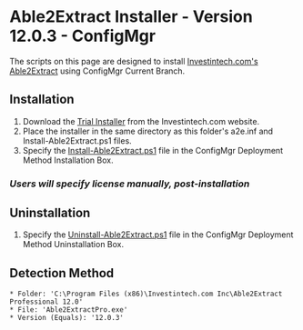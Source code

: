# Able2Extract Installer - Version 12.0.3 - ConfigMgr

The scripts on this page are designed to install [Investintech.com's Able2Extract](https://www.investintech.com/products/desktop/) using ConfigMgr Current Branch.

## Installation

1. Download the [Trial Installer](https://www.investintech.com/download/InstallAble2ExtractPro.exe "InstallAble2ExtractPro.exe") from the Investintech.com website.
1. Place the installer in the same directory as this folder's a2e.inf and Install-Able2Extract.ps1 files.
1. Specify the [Install-Able2Extract.ps1](https://github.com/aentringer/CMAppScripts/raw/master/Able2Extract/Install-Able2Extract.ps1 "Install-Able2Extract.ps1") file in the ConfigMgr Deployment Method Installation Box.

### *Users will specify license manually, post-installation*

## Uninstallation

1. Specify the [Uninstall-Able2Extract.ps1](https://github.com/aentringer/CMAppScripts/raw/master/Able2Extract/Uninstall-Able2Extract.ps1 "Uninstall-Able2Extract.ps1") file in the ConfigMgr Deployment Method Uninstallation Box.

## Detection Method

    * Folder: 'C:\Program Files (x86)\Investintech.com Inc\Able2Extract Professional 12.0'
    * File: 'Able2ExtractPro.exe'
    * Version (Equals): '12.0.3'
